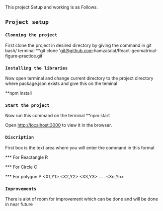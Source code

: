 This project Setup and working is as Follows.

## `Project setup `

### `Clonning the project` 

First clone the project in desired directory by giving the command in git bash/ terminal 
**git clone 'git@github.com:hamzatalat/React-geomatrical-figure-practice.git'

### `Installing the libraries` 
Now open terminal and change current directory to the project directory where package.json exists
and give this on the teminal 

**npm install

### `Start the project` 
Now run this command on the terminal 
**npm start

Open [http://localhost:3000](http://localhost:3000) to view it in the browser.


### `Discription`

First box is the text area where you will enter the command in this format 

*** For Reactangle 
R <X Coordinate> <Y Coordinate> <Width> <Height>
  
*** For Circle
C <CX Coordinate> <CY Coordinate> <Radius>
  
*** For polygon
P <X1,Y1> <X2,Y2> <X3,Y3> ..... <Xn,Yn>

### `Improvements`
There is alot of room for improvement which can be done and will be done in near future

